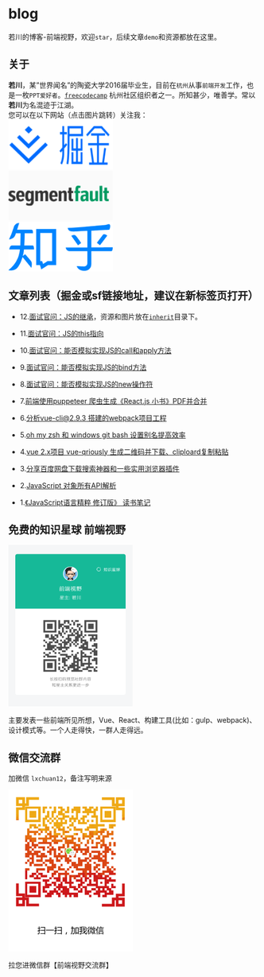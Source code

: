 # blog
若川的博客-前端视野，欢迎`star`，后续文章`demo`和资源都放在这里。

## 关于
**若川**，某”世界闻名”的陶瓷大学2016届毕业生，目前在`杭州`从事`前端开发`工作，也是一枚`PPT爱好者`。[`freecodecamp`](https://www.freecodecamp.org/) 杭州社区组织者之一。所知甚少，唯善学。常以**若川**为名混迹于江湖。<br>
您可以在以下网站（点击图片跳转）关注我：<br>
<a href="https://juejin.im/user/57974dc55bbb500063f522fd/posts" >
  <img src="./README-images/juejin.svg"  width="210px" height="100px" title="掘金专栏，欢迎关注～" alt="掘金专栏，欢迎关注～"/>
</a>
<br>
<a href="https://segmentfault.com/blog/lxchuan12" >
  <img src="./README-images/segmentfault.png"  width="210px" height="100px" title="segmentfault专栏，欢迎关注～" alt="segmentfault专栏，欢迎关注～"/>
</a>
<br>
<a href="https://zhuanlan.zhihu.com/lxchuan12" >
  <img src="./README-images/zhihu.png"  width="210px" height="100px" title="知乎前端视野专栏，欢迎关注～" alt="知乎前端视野专栏，欢迎关注～"/>
</a>


## 文章列表（掘金或sf链接地址，建议在新标签页打开）

- 12.[面试官问：JS的继承](https://juejin.im/post/5c433e216fb9a049c15f841b)，资源和图片放在[`inherit`](https://github.com/lxchuan12/blog/tree/master/inherit)目录下。

- 11.[面试官问：JS的this指向](https://juejin.im/post/5c0c87b35188252e8966c78a)

- 10.[面试官问：能否模拟实现JS的call和apply方法](https://juejin.im/post/5bf6c79bf265da6142738b29)

- 9.[面试官问：能否模拟实现JS的bind方法](https://juejin.im/post/5bec4183f265da616b1044d7)

- 8.[面试官问：能否模拟实现JS的new操作符](https://juejin.im/post/5bde7c926fb9a049f66b8b52)

- 7.[前端使用puppeteer 爬虫生成《React.js 小书》PDF并合并](https://juejin.im/post/5b86732451882542af1c8082)

- 6.[分析vue-cli@2.9.3 搭建的webpack项目工程](https://juejin.im/post/5b1df3d76fb9a01e6c0b439b)

- 5.[oh my zsh 和 windows git bash 设置别名提高效率](https://juejin.im/post/5b1408955188257d7541b07c)

- 4.[vue 2.x项目 vue-qriously 生成二维码并下载、cliploard复制粘贴](https://juejin.im/post/5afc0d3b6fb9a07a9d70858a)

- 3.[分享百度网盘下载搜索神器和一些实用浏览器插件](https://segmentfault.com/a/1190000015638797)

- 2.[JavaScript 对象所有API解析](https://segmentfault.com/a/1190000010753942)

- 1.[《JavaScript语言精粹 修订版》 读书笔记](https://segmentfault.com/a/1190000010313101)

## 免费的知识星球 前端视野

<img src="./README-images/zsxq.png"  width="250px" height="325px" title="前端视野知识星球" alt="前端视野知识星球"/>

主要发表一些前端所见所想，Vue、React、构建工具(比如：gulp、webpack)、设计模式等。一个人走得快，一群人走得远。

## 微信交流群

加微信 `lxchuan12`，备注写明来源

<img src="./README-images/wechat.png"  width="250px" height="325px" title="加微信 `lxchuan12`，备注写明来源" alt="加微信 `lxchuan12`，备注写明来源"/>

拉您进微信群【前端视野交流群】